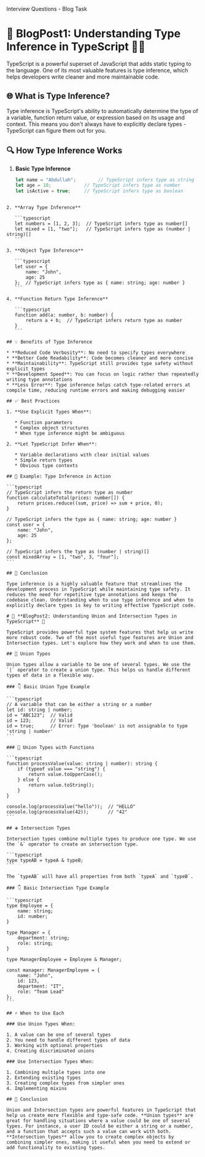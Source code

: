 Interview Questions - Blog Task
# 📖 **BlogPost1: Understanding Type Inference in TypeScript** 🧑‍💻
TypeScript is a powerful superset of JavaScript that adds static typing to the language. One of its most valuable features is type inference, which helps developers write cleaner and more maintainable code.

## 🌐 What is Type Inference?
Type inference is TypeScript's ability to automatically determine the type of a variable, function return value, or expression based on its usage and context. This means you don't always have to explicitly declare types - TypeScript can figure them out for you.

## 🔍 How Type Inference Works
1. **Basic Type Inference**
   ```typescript
   let name = "Abdullah";        // TypeScript infers type as string
   let age = 10;            // TypeScript infers type as number
   let isActive = true;     // TypeScript infers type as boolean
````

2. **Array Type Inference**

   ```typescript
   let numbers = [1, 2, 3];  // TypeScript infers type as number[]
   let mixed = [1, "two"];   // TypeScript infers type as (number | string)[]
   ```

3. **Object Type Inference**

   ```typescript
   let user = {
       name: "John",
       age: 25
   };  // TypeScript infers type as { name: string; age: number }
   ```

4. **Function Return Type Inference**

   ```typescript
   function add(a: number, b: number) {
       return a + b;  // TypeScript infers return type as number
   }
   ```

## 💡 Benefits of Type Inference

* **Reduced Code Verbosity**: No need to specify types everywhere
* **Better Code Readability**: Code becomes cleaner and more concise
* **Maintainability**: TypeScript still provides type safety without explicit types
* **Development Speed**: You can focus on logic rather than repeatedly writing type annotations
* **Less Error**: Type inference helps catch type-related errors at compile time, reducing runtime errors and making debugging easier

## ✅ Best Practices

1. **Use Explicit Types When**:

   * Function parameters
   * Complex object structures
   * When type inference might be ambiguous

2. **Let TypeScript Infer When**:

   * Variable declarations with clear initial values
   * Simple return types
   * Obvious type contexts

## 🔧 Example: Type Inference in Action

```typescript
// TypeScript infers the return type as number
function calculateTotal(prices: number[]) {
    return prices.reduce((sum, price) => sum + price, 0);
}

// TypeScript infers the type as { name: string; age: number }
const user = {
    name: "John",
    age: 25
};

// TypeScript infers the type as (number | string)[]
const mixedArray = [1, "two", 3, "four"];
```

## 🎯 Conclusion

Type inference is a highly valuable feature that streamlines the development process in TypeScript while maintaining type safety. It reduces the need for repetitive type annotations and keeps the codebase clean. Understanding when to use type inference and when to explicitly declare types is key to writing effective TypeScript code.

# 📖 **BlogPost2: Understanding Union and Intersection Types in TypeScript** 🔗

TypeScript provides powerful type system features that help us write more robust code. Two of the most useful type features are Union and Intersection types. Let's explore how they work and when to use them.

## 🔄 Union Types

Union types allow a variable to be one of several types. We use the `|` operator to create a union type. This helps us handle different types of data in a flexible way.

### 👇 Basic Union Type Example

```typescript
// A variable that can be either a string or a number
let id: string | number;
id = "ABC123";  // Valid
id = 123;       // Valid
id = true;      // Error: Type 'boolean' is not assignable to type 'string | number'
```

### 🧩 Union Types with Functions

```typescript
function processValue(value: string | number): string {
    if (typeof value === "string") {
        return value.toUpperCase();
    } else {
        return value.toString();
    }
}

console.log(processValue("hello"));  // "HELLO"
console.log(processValue(42));       // "42"
```

## ➕ Intersection Types

Intersection types combine multiple types to produce one type. We use the `&` operator to create an intersection type.

```typescript
type typeAB = typeA & typeB;
```

The `typeAB` will have all properties from both `typeA` and `typeB`.

### 👇 Basic Intersection Type Example

```typescript
type Employee = {
    name: string;
    id: number;
}

type Manager = {
    department: string;
    role: string;
}

type ManagerEmployee = Employee & Manager;

const manager: ManagerEmployee = {
    name: "John",
    id: 123,
    department: "IT",
    role: "Team Lead"
};
```

## ⚡ When to Use Each

### Use Union Types When:

1. A value can be one of several types
2. You need to handle different types of data
3. Working with optional properties
4. Creating discriminated unions

### Use Intersection Types When:

1. Combining multiple types into one
2. Extending existing types
3. Creating complex types from simpler ones
4. Implementing mixins

## 🎯 Conclusion

Union and Intersection types are powerful features in TypeScript that help us create more flexible and type-safe code. **Union types** are great for handling situations where a value could be one of several types. For instance, a user ID could be either a string or a number, and a function that accepts such a value can work with both. **Intersection types** allow you to create complex objects by combining simpler ones, making it useful when you need to extend or add functionality to existing types.

